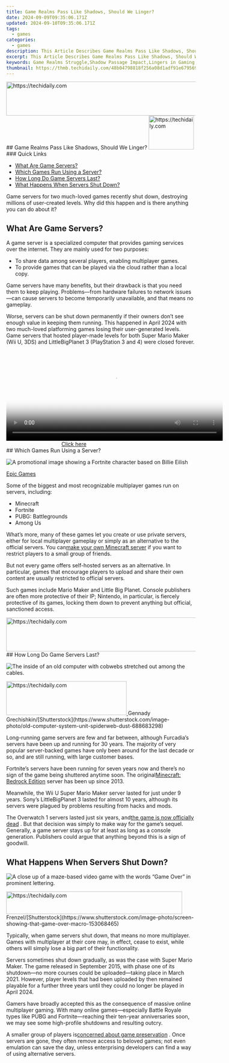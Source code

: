 ```yaml
---
title: Game Realms Pass Like Shadows, Should We Linger?
date: 2024-09-09T09:35:06.171Z
updated: 2024-09-10T09:35:06.171Z
tags:
  - games
categories:
  - games
description: This Article Describes Game Realms Pass Like Shadows, Should We Linger?
excerpt: This Article Describes Game Realms Pass Like Shadows, Should We Linger?
keywords: Game Realms Struggle,Shadow Passage Impact,Lingers in Gaming,Play Like Shadows,Reality Passing Games,Should We Stay? Online,Realms Leaving Echoes
thumbnail: https://thmb.techidaily.com/48b04798818f256a08d1adf91e6795699ee9e8d5020753bc2f35168b92bccdf6.jpg
---
```


<!-- affiliate ads begin -->
<a href="https://ephamedtechinc.pxf.io/c/5597632/2136612/26400" target="_top" id="2136612">
  <img src="//a.impactradius-go.com/display-ad/26400-2136612" border="0" alt="https://techidaily.com" width="728" height="90"/>
</a>
<img height="0" width="0" src="https://ephamedtechinc.pxf.io/i/5597632/2136612/26400" style="position:absolute;visibility:hidden;" border="0" />
<!-- affiliate ads end -->
## Game Realms Pass Like Shadows, Should We Linger?

<!-- affiliate ads begin -->
<a href="https://aligracehair.sjv.io/c/5597632/2115926/19272" target="_top" id="2115926">
  <img src="//a.impactradius-go.com/display-ad/19272-2115926" border="0" alt="https://techidaily.com" width="120" height="90"/>
</a>
<img height="0" width="0" src="https://aligracehair.sjv.io/i/5597632/2115926/19272" style="position:absolute;visibility:hidden;" border="0" />
<!-- affiliate ads end -->
### Quick Links

* [What Are Game Servers?](#what-are-game-servers)
* [Which Games Run Using a Server?](#which-games-run-using-a-server)
* [How Long Do Game Servers Last?](#how-long-do-game-servers-last)
* [What Happens When Servers Shut Down?](#what-happens-when-servers-shut-down)

 Game servers for two much-loved games recently shut down, destroying millions of user-created levels. Why did this happen and is there anything you can do about it?

## What Are Game Servers?

 A game server is a specialized computer that provides gaming services over the internet. They are mainly used for two purposes:

* To share data among several players, enabling multiplayer games.
* To provide games that can be played via the cloud rather than a local copy.

 Game servers have many benefits, but their drawback is that you need them to keep playing. Problems—from hardware failures to network issues—can cause servers to become temporarily unavailable, and that means no gameplay.

 Worse, servers can be shut down permanently if their owners don’t see enough value in keeping them running. This happened in April 2024 with two much-loved platforming games losing their user-generated levels. Game servers that hosted player-made levels for both Super Mario Maker (Wii U, 3DS) and LittleBigPlanet 3 (PlayStation 3 and 4) were closed forever.

<!-- affiliate ads begin -->
<span id="1983446">
					<video width="576" height="240" style="cursor:pointer"
           poster="//a.impactradius-go.com/display-clicktoplayimage/1983446.png"
           onclick="if(!this.playClicked){this.play();this.setAttribute('controls',true);this.playClicked=true;}">
	   <source src="//a.impactradius-go.com/display-ad/22993-1983446">
	   <img src="//a.impactradius-go.com/display-clicktoplayimage/1983446.png" style="border: none; height: 100%; width: 100%; object-fit: contain">
	</video>
	<div style="width:360px;text-align:center"><a href="javascript:window.open(decodeURIComponent('https%3A%2F%2Fhomestyler.sjv.io%2Fc%2F5597632%2F1983446%2F22993'), '_blank');void(0);">Click here</a></div>
</span>
<img height="0" width="0" src="https://imp.pxf.io/i/5597632/1983446/22993" style="position:absolute;visibility:hidden;" border="0" />
<!-- affiliate ads end -->
## Which Games Run Using a Server?

![A promotional image showing a Fortnite character based on Billie Eilish](https://static1.makeuseofimages.com/wordpress/wp-content/uploads/2024/04/fortnite-festival-season-3-1920x1080-5bb5103dc240.jpg)

[Epic Games](https://www.fortnite.com/news/fortnite-festival-season-3-features-billie-eilish)

 Some of the biggest and most recognizable multiplayer games run on servers, including:

* Minecraft
* Fortnite
* PUBG: Battlegrounds
* Among Us

 What’s more, many of these games let you create or use private servers, either for local multiplayer gameplay or simply as an alternative to the official servers. You can[make your own Minecraft server](https://www.makeuseof.com/how-to-make-a-minecraft-server/) if you want to restrict players to a small group of friends.

 But not every game offers self-hosted servers as an alternative. In particular, games that encourage players to upload and share their own content are usually restricted to official servers.

 Such games include Mario Maker and Little Big Planet. Console publishers are often more protective of their IP; Nintendo, in particular, is fiercely protective of its games, locking them down to prevent anything but official, sanctioned access.

<!-- affiliate ads begin -->
<a href="https://ephamedtechinc.pxf.io/c/5597632/2130530/26400" target="_top" id="2130530">
  <img src="//a.impactradius-go.com/display-ad/26400-2130530" border="0" alt="https://techidaily.com" width="728" height="90"/>
</a>
<img height="0" width="0" src="https://ephamedtechinc.pxf.io/i/5597632/2130530/26400" style="position:absolute;visibility:hidden;" border="0" />
<!-- affiliate ads end -->
## How Long Do Game Servers Last?

![The inside of an old computer with cobwebs stretched out among the cables.](https://static1.makeuseofimages.com/wordpress/wp-content/uploads/2024/04/shutterstock_688683298.jpg)

<!-- affiliate ads begin -->
<a href="https://aligracehair.sjv.io/c/5597632/2115947/19272" target="_top" id="2115947">
  <img src="//a.impactradius-go.com/display-ad/19272-2115947" border="0" alt="https://techidaily.com" width="320" height="90"/>
</a>
<img height="0" width="0" src="https://aligracehair.sjv.io/i/5597632/2115947/19272" style="position:absolute;visibility:hidden;" border="0" />
<!-- affiliate ads end -->
 Gennady Grechishkin/[Shutterstock](https://www.shutterstock.com/image-photo/old-computer-system-unit-spiderweb-dust-688683298)

 Long-running game servers are few and far between, although Furcadia’s servers have been up and running for 30 years. The majority of very popular server-backed games have only been around for the last decade or so, and are still running, with large customer bases.

 Fortnite’s servers have been running for seven years now and there’s no sign of the game being shuttered anytime soon. The original[Minecraft: Bedrock Edition](https://findmcserver.com/server/lifeboat) server has been up since 2013.

 Meanwhile, the Wii U Super Mario Maker server lasted for just under 9 years. Sony’s LittleBigPlanet 3 lasted for almost 10 years, although its servers were plagued by problems resulting from hacks and mods.

 The Overwatch 1 servers lasted just six years, and[the game is now officially dead](https://gamerant.com/overwatch-servers-shutdown-status-offline/) . But that decision was simply to make way for the game’s sequel. Generally, a game server stays up for at least as long as a console generation. Publishers could argue that anything beyond this is a sign of goodwill.

## What Happens When Servers Shut Down?

![A close up of a maze-based video game with the words “Game Over” in prominent lettering.](https://static1.makeuseofimages.com/wordpress/wp-content/uploads/2024/04/game-over-screen.jpg)

<!-- affiliate ads begin -->
<a href="https://bluettius.sjv.io/c/5597632/2139118/17108" target="_top" id="2139118">
  <img src="//a.impactradius-go.com/display-ad/17108-2139118" border="0" alt="https://techidaily.com" width="468" height="60"/>
</a>
<img height="0" width="0" src="https://bluettius.sjv.io/i/5597632/2139118/17108" style="position:absolute;visibility:hidden;" border="0" />
<!-- affiliate ads end -->
 Frenzel/[Shutterstock](https://www.shutterstock.com/image-photo/screen-showing-that-game-over-macro-153068465)

 Typically, when game servers shut down, that means no more multiplayer. Games with multiplayer at their core may, in effect, cease to exist, while others will simply lose a big part of their functionality.

 Servers sometimes shut down gradually, as was the case with Super Mario Maker. The game released in September 2015, with phase one of its shutdown—no more courses could be uploaded—taking place in March 2021\. However, player levels that had been uploaded by then remained playable for a further three years until they could no longer be played in April 2024.

 Gamers have broadly accepted this as the consequence of massive online multiplayer gaming. With many online games—especially Battle Royale types like PUBG and Fortnite—reaching their ten-year anniversaries soon, we may see some high-profile shutdowns and resulting outcry.

 A smaller group of players is[concerned about game preservation](https://www.makeuseof.com/what-is-video-game-preservation/) . Once servers are gone, they often remove access to beloved games; not even emulation can save the day, unless enterprising developers can find a way of using alternative servers.


<ins class="adsbygoogle"
     style="display:block"
     data-ad-format="autorelaxed"
     data-ad-client="ca-pub-7571918770474297"
     data-ad-slot="1223367746"></ins>



<ins class="adsbygoogle"
     style="display:block"
     data-ad-client="ca-pub-7571918770474297"
     data-ad-slot="8358498916"
     data-ad-format="auto"
     data-full-width-responsive="true"></ins>


